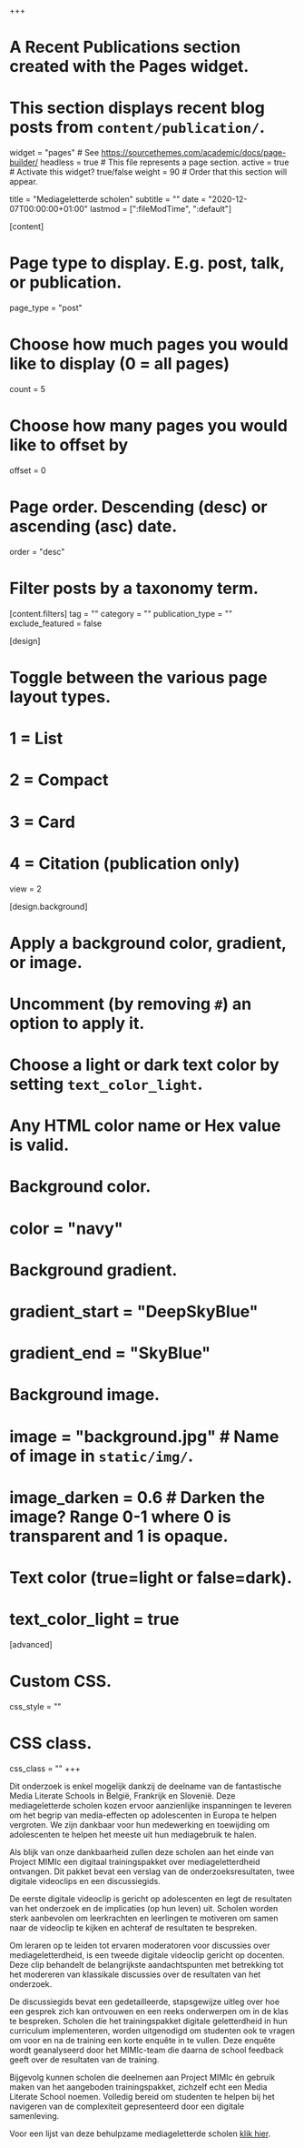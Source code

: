 +++
# A Recent Publications section created with the Pages widget.
# This section displays recent blog posts from `content/publication/`.

widget = "pages"  # See https://sourcethemes.com/academic/docs/page-builder/
headless = true  # This file represents a page section.
active = true  # Activate this widget? true/false
weight = 90  # Order that this section will appear.

title = "Mediageletterde scholen"
subtitle = ""
date = "2020-12-07T00:00:00+01:00"
lastmod = [":fileModTime", ":default"]

[content]
  # Page type to display. E.g. post, talk, or publication.
  page_type = "post"
  
  # Choose how much pages you would like to display (0 = all pages)
  count = 5
  
  # Choose how many pages you would like to offset by
  offset = 0

  # Page order. Descending (desc) or ascending (asc) date.
  order = "desc"

  # Filter posts by a taxonomy term.
  [content.filters]
    tag = ""
    category = ""
    publication_type = ""
    exclude_featured = false
  
[design]
  # Toggle between the various page layout types.
  #   1 = List
  #   2 = Compact
  #   3 = Card
  #   4 = Citation (publication only)
  view = 2
  
[design.background]
  # Apply a background color, gradient, or image.
  #   Uncomment (by removing `#`) an option to apply it.
  #   Choose a light or dark text color by setting `text_color_light`.
  #   Any HTML color name or Hex value is valid.
    
  # Background color.
  # color = "navy"
  
  # Background gradient.
  # gradient_start = "DeepSkyBlue"
  # gradient_end = "SkyBlue"
  
  # Background image.
  # image = "background.jpg"  # Name of image in `static/img/`.
  # image_darken = 0.6  # Darken the image? Range 0-1 where 0 is transparent and 1 is opaque.

  # Text color (true=light or false=dark).
  # text_color_light = true  
  
[advanced]
 # Custom CSS. 
 css_style = ""
 
 # CSS class.
 css_class = ""
+++

Dit onderzoek is enkel mogelijk dankzij de deelname van de fantastische Media Literate Schools in België, Frankrijk en Slovenië. Deze mediageletterde scholen kozen ervoor aanzienlijke inspanningen te leveren om het begrip van media-effecten op adolescenten in Europa te helpen vergroten. We zijn dankbaar voor hun medewerking en toewijding om adolescenten te helpen het meeste uit hun mediagebruik te halen.

Als blijk van onze dankbaarheid zullen deze scholen aan het einde van Project MIMIc een digitaal trainingspakket over mediageletterdheid ontvangen. Dit pakket bevat een verslag van de onderzoeksresultaten, twee digitale videoclips en een discussiegids.

De eerste digitale videoclip is gericht op adolescenten en legt de resultaten van het onderzoek en de implicaties (op hun leven) uit. Scholen worden sterk aanbevolen om leerkrachten en leerlingen te motiveren om samen naar de videoclip te kijken en achteraf de resultaten te bespreken.

Om leraren op te leiden tot ervaren moderatoren voor discussies over mediageletterdheid, is een tweede digitale videoclip gericht op docenten. Deze clip behandelt de belangrijkste aandachtspunten met betrekking tot het modereren van klassikale discussies over de resultaten van het onderzoek.

De discussiegids bevat een gedetailleerde, stapsgewijze uitleg over hoe een gesprek zich kan ontvouwen en een reeks onderwerpen om in de klas te bespreken. Scholen die het trainingspakket digitale geletterdheid in hun curriculum implementeren, worden uitgenodigd om studenten ook te vragen om voor en na de training een korte enquête in te vullen. Deze enquête wordt geanalyseerd door het MIMIc-team die daarna de school feedback geeft over de resultaten van de training.

Bijgevolg kunnen scholen die deelnemen aan Project MIMIc én gebruik maken van het aangeboden trainingspakket, zichzelf echt een Media Literate School noemen. Volledig bereid om studenten te helpen bij het navigeren van de complexiteit gepresenteerd door een digitale samenleving.

Voor een lijst van deze behulpzame mediageletterde scholen [klik hier](http://www.projectmimic.eu/nl/list/).